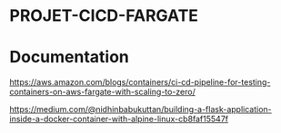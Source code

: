 # PROJET-CICD-FARGATE

# Documentation
https://aws.amazon.com/blogs/containers/ci-cd-pipeline-for-testing-containers-on-aws-fargate-with-scaling-to-zero/

https://medium.com/@nidhinbabukuttan/building-a-flask-application-inside-a-docker-container-with-alpine-linux-cb8faf15547f